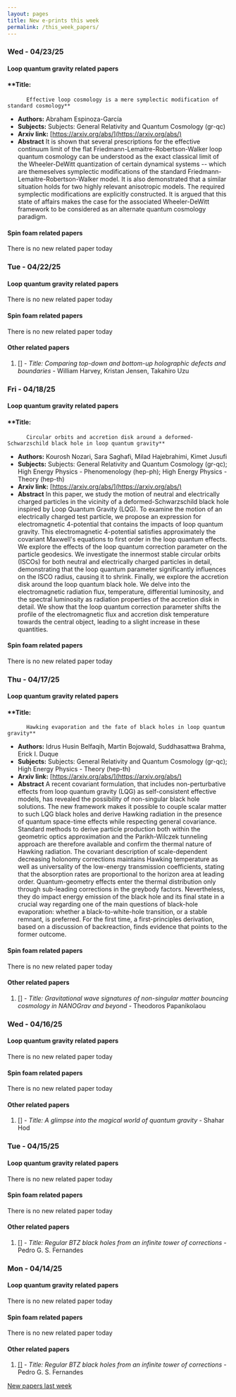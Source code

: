 ```yaml
---
layout: pages
title: New e-prints this week
permalink: /this_week_papers/
---
```




### Wed - 04/23/25

#### Loop quantum gravity related papers

#### **Title:
          Effective loop cosmology is a mere symplectic modification of standard cosmology**
 - **Authors:** Abraham Espinoza-García
 - **Subjects:** Subjects:
General Relativity and Quantum Cosmology (gr-qc)
 - **Arxiv link:** [https://arxiv.org/abs/](https://arxiv.org/abs/)
 - **Abstract**
 It is shown that several prescriptions for the effective continuum limit of the flat Friedmann-Lemaitre-Robertson-Walker loop quantum cosmology can be understood as the exact classical limit of the Wheeler-DeWitt quantization of certain dynamical systems -- which are themeselves symplectic modifications of the standard Friedmann-Lemaitre-Robertson-Walker model. It is also demonstrated that a similar situation holds for two highly relevant anisotropic models. The required symplectic modifications are explicitly constructed. It is argued that this state of affairs makes the case for the associated Wheeler-DeWitt framework to be considered as an alternate quantum cosmology paradigm. 

#### Spin foam related papers

There is no new related paper today 

### Tue - 04/22/25

#### Loop quantum gravity related papers

There is no new related paper today 

#### Spin foam related papers

There is no new related paper today 



#### Other related papers

1. [[]](https://arxiv.org/abs/) - *Title:
          Comparing top-down and bottom-up holographic defects and boundaries* - William Harvey, Kristan Jensen, Takahiro Uzu



### Fri - 04/18/25

#### Loop quantum gravity related papers

#### **Title:
          Circular orbits and accretion disk around a deformed-Schwarzschild black hole in loop quantum gravity**
 - **Authors:** Kourosh Nozari, Sara Saghafi, Milad Hajebrahimi, Kimet Jusufi
 - **Subjects:** Subjects:
General Relativity and Quantum Cosmology (gr-qc); High Energy Physics - Phenomenology (hep-ph); High Energy Physics - Theory (hep-th)
 - **Arxiv link:** [https://arxiv.org/abs/](https://arxiv.org/abs/)
 - **Abstract**
 In this paper, we study the motion of neutral and electrically charged particles in the vicinity of a deformed-Schwarzschild black hole inspired by Loop Quantum Gravity (LQG). To examine the motion of an electrically charged test particle, we propose an expression for electromagnetic 4-potential that contains the impacts of loop quantum gravity. This electromagnetic 4-potential satisfies approximately the covariant Maxwell's equations to first order in the loop quantum effects. We explore the effects of the loop quantum correction parameter on the particle geodesics. We investigate the innermost stable circular orbits (ISCOs) for both neutral and electrically charged particles in detail, demonstrating that the loop quantum parameter significantly influences on the ISCO radius, causing it to shrink. Finally, we explore the accretion disk around the loop quantum black hole. We delve into the electromagnetic radiation flux, temperature, differential luminosity, and the spectral luminosity as radiation properties of the accretion disk in detail. We show that the loop quantum correction parameter shifts the profile of the electromagnetic flux and accretion disk temperature towards the central object, leading to a slight increase in these quantities. 

#### Spin foam related papers

There is no new related paper today 

### Thu - 04/17/25

#### Loop quantum gravity related papers

#### **Title:
          Hawking evaporation and the fate of black holes in loop quantum gravity**
 - **Authors:** Idrus Husin Belfaqih, Martin Bojowald, Suddhasattwa Brahma, Erick I. Duque
 - **Subjects:** Subjects:
General Relativity and Quantum Cosmology (gr-qc); High Energy Physics - Theory (hep-th)
 - **Arxiv link:** [https://arxiv.org/abs/](https://arxiv.org/abs/)
 - **Abstract**
 A recent covariant formulation, that includes non-perturbative effects from loop quantum gravity (LQG) as self-consistent effective models, has revealed the possibility of non-singular black hole solutions. The new framework makes it possible to couple scalar matter to such LQG black holes and derive Hawking radiation in the presence of quantum space-time effects while respecting general covariance. Standard methods to derive particle production both within the geometric optics approximation and the Parikh-Wilczek tunneling approach are therefore available and confirm the thermal nature of Hawking radiation. The covariant description of scale-dependent decreasing holonomy corrections maintains Hawking temperature as well as universality of the low-energy transmission coefficients, stating that the absorption rates are proportional to the horizon area at leading order. Quantum-geometry effects enter the thermal distribution only through sub-leading corrections in the greybody factors. Nevertheless, they do impact energy emission of the black hole and its final state in a crucial way regarding one of the main questions of black-hole evaporation: whether a black-to-white-hole transition, or a stable remnant, is preferred. For the first time, a first-principles derivation, based on a discussion of backreaction, finds evidence that points to the former outcome. 

#### Spin foam related papers

There is no new related paper today 



#### Other related papers

1. [[]](https://arxiv.org/abs/) - *Title:
          Gravitational wave signatures of non-singular matter bouncing cosmology in NANOGrav and beyond* - Theodoros Papanikolaou



### Wed - 04/16/25

#### Loop quantum gravity related papers

There is no new related paper today 

#### Spin foam related papers

There is no new related paper today 



#### Other related papers

1. [[]](https://arxiv.org/abs/) - *Title:
          A glimpse into the magical world of quantum gravity* - Shahar Hod



### Tue - 04/15/25

#### Loop quantum gravity related papers

There is no new related paper today 

#### Spin foam related papers

There is no new related paper today 



#### Other related papers

1. [[]](https://arxiv.org/abs/) - *Title:
          Regular BTZ black holes from an infinite tower of corrections* - Pedro G. S. Fernandes



### Mon - 04/14/25

#### Loop quantum gravity related papers

There is no new related paper today 

#### Spin foam related papers

There is no new related paper today 



#### Other related papers

1. [[]](https://arxiv.org/abs/) - *Title:
          Regular BTZ black holes from an infinite tower of corrections* - Pedro G. S. Fernandes






[New papers last week]({{site.url}}/archived/weekly/pre-prints/2025/04/14/archived_weekly_papers.html)